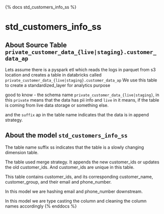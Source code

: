 <!-- markdownlint-disable MD041 -->
{% docs std_customers_info_ss %}

# std_customers_info_ss

## About Source Table `private_customer_data_{live|staging}.customer_data_ap`

Lets assume there is a pyspark etl which reads the logs in parquet from 
s3 location and creates a table in databricks called
`private_customer_data_{live|staging}.customer_data_ap`
We use this table to create a standardized_layer for analytics purpose

good to know - the schema name `private_customer_data_{live|staging}`, in this 
`private` means that the data has pii info and `live` in it means, if the table is coming from live data storage or something else. 

and the `suffix` ap in the table name indicates
that the data is in append strategy. 

## About the model `std_customers_info_ss`
The table name suffix ss indicates that the table is a slowly changing dimension table. 

The table used merge strategy. It appends the new customer_ids or updates the 
old customer_ids. And customer_ids are unique in this table.

This table contains customer_ids, and its corresponding
customer_name, customer_group, and their email and phone_number.

In this model we are hashing email and phone_number downstream.

In this model we are type casting the column and cleaning the column names accordingly
{% enddocs %}
